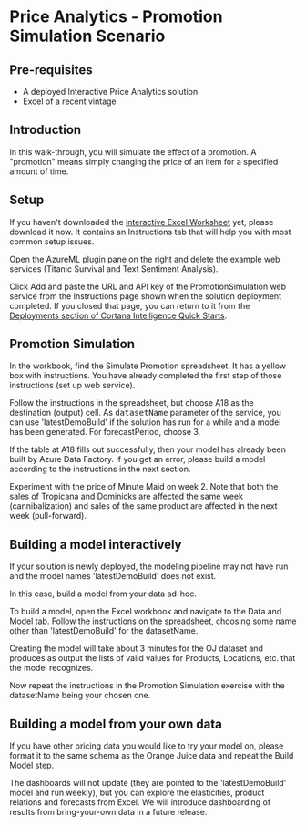 # Price Analytics - Promotion Simulation Scenario

## Pre-requisites

* A deployed Interactive Price Analytics solution
* Excel of a recent vintage

## Introduction

In this walk-through, you will simulate the effect of a promotion.
A "promotion" means simply changing the price of an item for a specified amount of time.

## Setup

If you haven't downloaded the [interactive Excel Worksheet](https://aka.ms/pricingxls) yet,
please download it now. It contains an Instructions tab that will help you with most
common setup issues.

Open the AzureML plugin pane on the right and delete the example web services (Titanic Survival
and Text Sentiment Analysis). 

Click Add and paste the URL and API key of the PromotionSimulation
web service from the Instructions page shown when the solution deployment completed. 
If you closed that page, you can return to it from the 
[Deployments section of Cortana Intelligence Quick Starts](https://start.cortanaintelligence.com/Deployments).

## Promotion Simulation

In the workbook, find the Simulate Promotion spreadsheet. It has a yellow box with instructions.
You have already completed the first step of those instructions (set up web service).

Follow the instructions in the spreadsheet, but choose A18 as the destination (output) cell. 
As <tt>datasetName</tt> parameter of the service, you can use 'latestDemoBuild'
if the solution has run for a while and a model has been generated.
For forecastPeriod, choose 3. 

If the table at A18 fills out successfully, then your model has already been built by Azure Data Factory. 
If you get an error, please build a model according to the instructions in the next section.

Experiment with the price of Minute Maid on week 2. Note that both the sales
of Tropicana and Dominicks are affected the same week (cannibalization)
and sales of the same product are affected in the next week (pull-forward).

## Building a model interactively

If your solution is newly deployed, the modeling pipeline may not have run
and the model names 'latestDemoBuild' does not exist.

In this case, build a model from your data ad-hoc.

To build a model, open the Excel workbook and navigate to the Data and Model tab.
Follow the instructions on the spreadsheet, choosing some name other than
'latestDemoBuild' for the datasetName.

Creating the model will take about 3 minutes for the OJ dataset and produces
as output the lists of valid values for Products, Locations, etc. that the model
recognizes. 

Now repeat the instructions in the Promotion Simulation exercise with the 
datasetName being your chosen one.

## Building a model from your own data

If you have other pricing data you would like to try your model on,
please format it to the same schema as the Orange Juice data and
repeat the Build Model step. 

The dashboards will not update (they are pointed to the 'latestDemoBuild' 
model and run weekly), but you can explore the elasticities, product relations 
and forecasts from Excel. We will introduce dashboarding of results from 
bring-your-own data in a future release.


